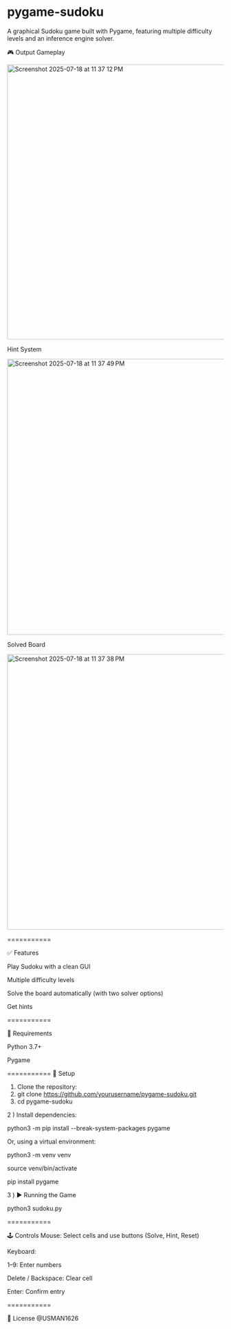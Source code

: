 # pygame-sudoku

A graphical Sudoku game built with Pygame, featuring multiple difficulty levels and an inference engine solver.


🎮 Output
Gameplay	

<img width="535" height="638" alt="Screenshot 2025-07-18 at 11 37 12 PM" src="https://github.com/user-attachments/assets/f0aadc2c-ef01-4fd6-bd63-5ab4e00043c0" />

Hint System


<img width="539" height="640" alt="Screenshot 2025-07-18 at 11 37 49 PM" src="https://github.com/user-attachments/assets/83fbcaa2-abf1-4e48-a109-b4e39c9b9613" />


Solved Board	


<img width="538" height="639" alt="Screenshot 2025-07-18 at 11 37 38 PM" src="https://github.com/user-attachments/assets/84e2e396-11df-41d0-b491-ba5b164e59c2" />


===========

✅ Features

Play Sudoku with a clean GUI

Multiple difficulty levels

Solve the board automatically (with two solver options)

Get hints

===========

🧰 Requirements

Python 3.7+

Pygame

===========
🚀 Setup

1) Clone the repository:
2) git clone https://github.com/yourusername/pygame-sudoku.git
3) cd pygame-sudoku
   
2 ) Install dependencies:

   python3 -m pip install --break-system-packages pygame

Or, using a virtual environment:

  python3 -m venv venv
  
  source venv/bin/activate
  
  pip install pygame

3 ) ▶️ Running the Game

  python3 sudoku.py


===========

🕹️ Controls
Mouse: Select cells and use buttons (Solve, Hint, Reset)

Keyboard:

1–9: Enter numbers

Delete / Backspace: Clear cell

Enter: Confirm entry

===========

📄 License
  @USMAN1626
